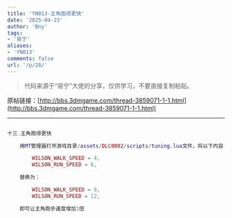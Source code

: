```yaml
---
title: 'YN013-主角跑得更快'
date: '2025-04-23'
author: 'Bny'
tags:
- '易宁'
aliases:
- 'YN013'
comments: false
url: '/p/28/'
---
```


> 代码来源于“易宁”大佬的分享，仅供学习，不要直接复制粘贴。

原帖链接：[http://bbs.3dmgame.com/thread-3859071-1-1.html](http://bbs.3dmgame.com/thread-3859071-1-1.html)

---

```lua  

十三.主角跑得更快

	用MT管理器打开游戏目录/assets/DLC0002/scripts/tuning.lua文件，将以下内容：

		WILSON_WALK_SPEED = 4,
		WILSON_RUN_SPEED = 6,

	替换为：

		WILSON_WALK_SPEED = 8,
		WILSON_RUN_SPEED = 12,

	即可让主角跑步速度增加1倍

```  

